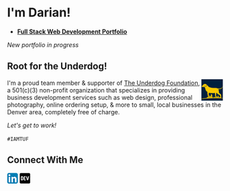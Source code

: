 # I'm Darian!


* **[Full Stack Web Development Portfolio](https://dariannocera.netlify.app/)**

_New portfolio in progress_


## Root for the Underdog!
<img src="TUFlogo_square_small.png" alt="TUF Logo" align="right" style="width:10%">

I'm a proud team member & supporter of [The Underdog Foundation](https://theunderdogfoundation.org/), a 501(c)(3) non-profit organization that specializes in providing business development services such as web design, professional photography, online ordering setup, & more to small, local businesses in the Denver area, completely free of charge. 

_Let's get to work!_

`#IAMTUF`

## Connect With Me
[![linkedin](/linkedin.png)](https://www.linkedin.com/in/darian-nocera/) [![DEV](/dev.png)](https://dev.to/darnocer) 
